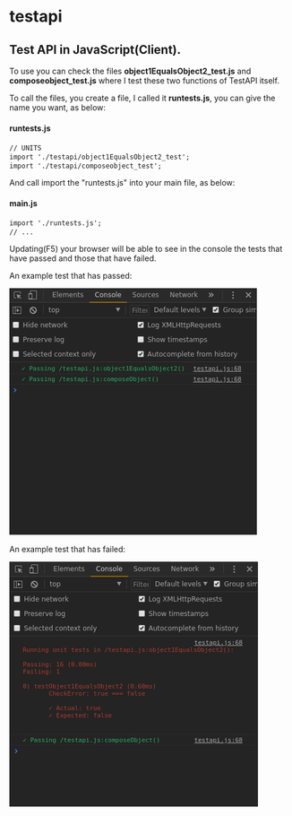 # testapi
## Test API in JavaScript(Client).

To use you can check the files **object1EqualsObject2_test.js** and **composeobject_test.js** where I test these two functions of TestAPI itself.

To call the files, you create a file, I called it **runtests.js**, you can give the name you want, as below:

#### runtests.js
```
// UNITS
import './testapi/object1EqualsObject2_test';
import './testapi/composeobject_test';
```
And call import the "runtests.js" into your main file, as below:

#### main.js
```
import './runtests.js';
// ...
```
Updating(F5) your browser will be able to see in the console the tests that have passed and those that have failed.

An example test that has passed:

![testapi](img_example_passed.png)


An example test that has failed:


![testapi](img_example_failed.png)


